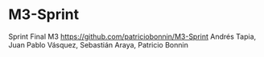 # M3-Sprint

Sprint Final M3
https://github.com/patriciobonnin/M3-Sprint
Andrés Tapia, Juan Pablo Vásquez, Sebastián Araya, Patricio Bonnin
